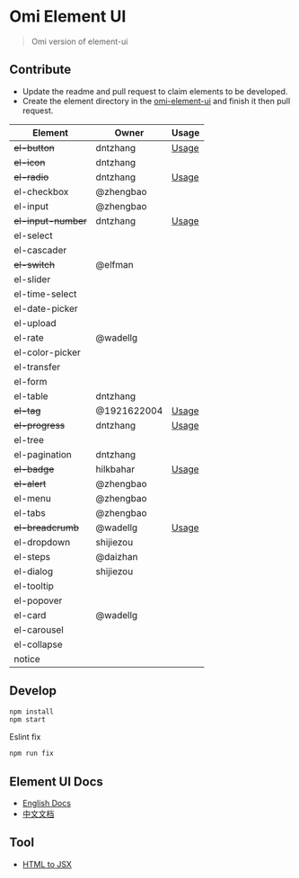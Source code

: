 # Omi Element UI

> Omi version of element-ui

## Contribute

* Update the readme and pull request to claim elements to be developed.
* Create the element directory in the [omi-element-ui](https://github.com/Tencent/omi/tree/master/packages/omi-element-ui/src/omi-element-ui) and finish it then pull request.

| Element | Owner  |Usage  |
| ------ | ------  |------  |
| ~~el-button~~ |   dntzhang    |[Usage](https://github.com/Tencent/omi/blob/master/packages/omi-element-ui/src/elements/button/index.js#L19-L118) |
| ~~el-icon~~ |   dntzhang    | |
|  ~~el-radio~~|  dntzhang    | [Usage](https://github.com/Tencent/omi/blob/master/packages/omi-element-ui/src/elements/radio/index.js#L19-L34)|
|  el-checkbox|   @zhengbao   | |
|  el-input|  @zhengbao   | |
|  ~~el-input-number~~|   dntzhang    | [Usage](https://github.com/Tencent/omi/blob/master/packages/omi-element-ui/src/elements/input-number/index.js#L18-L22) |
|  el-select|       |
|  el-cascader|       |
|  ~~el-switch~~ |  @elfman   |
|  el-slider|       |
|  el-time-select|      |
|  el-date-picker|      |
|  el-upload|       |
|  el-rate|   @wadellg    |
|  el-color-picker|       |
|  el-transfer|       |
|  el-form|       |
|  el-table|  dntzhang    |
|  ~~el-tag~~|  @1921622004   |  [Usage](https://github.com/Tencent/omi/blob/master/packages/omi-element-ui/src/elements/tag/index.js)|
|  ~~el-progress~~| dntzhang      |[Usage](https://github.com/Tencent/omi/blob/master/packages/omi-element-ui/src/elements/progress/index.js#L18-L42)|
|  el-tree|       |
|  el-pagination| dntzhang      |
|  ~~el-badge~~|  hilkbahar    |[Usage](https://github.com/Tencent/omi/blob/master/packages/omi-element-ui/src/elements/badge/index.js)|
|  ~~el-alert~~|  @zhengbao   |
|  el-menu|   @zhengbao   |
|  el-tabs|   @zhengbao   |
|  ~~el-breadcrumb~~|     @wadellg  | [Usage](https://github.com/Tencent/omi/blob/master/packages/omi-element-ui/src/elements/breadcrumb/index.js)|
|  el-dropdown|    shijiezou   |
|  el-steps|  @daizhan    |
|  el-dialog|  shijiezou     |
|  el-tooltip|      |
|  el-popover|      |
|  el-card|   @wadellg    |
|  el-carousel|       |
|  el-collapse|       |
|  notice|      |   |

## Develop

``` bash
npm install
npm start
```

Eslint fix

``` bash
npm run fix
```

## Element UI Docs

* [English Docs](http://element-cn.eleme.io/#/en-US/component/)
* [中文文档](https://element.eleme.io/#/zh-CN/component/)

## Tool

* [HTML to JSX](https://magic.reactjs.net/htmltojsx.htm)
